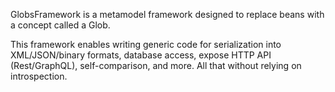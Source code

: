 
GlobsFramework is a metamodel framework designed to replace beans with a concept called a Glob.

This framework enables writing generic code for serialization into XML/JSON/binary formats, database access, expose HTTP API (Rest/GraphQL), self-comparison, and more. All that without relying on introspection.

